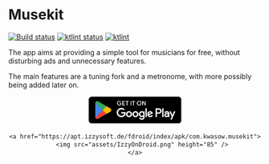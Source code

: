 # Musekit

<p>
<a href="https://github.com/Kwasow/Musekit/actions/workflows/android.yml"><img src="https://github.com/Kwasow/Musekit/actions/workflows/android.yml/badge.svg" alt="Build status"></a>
<a href="https://github.com/Kwasow/Musekit/actions/workflows/ktlint.yml"><img src="https://github.com/Kwasow/Musekit/actions/workflows/ktlint.yml/badge.svg" alt="ktlint status"></a>
<a href="https://ktlint.github.io/"><img src="https://img.shields.io/badge/code%20style-%E2%9D%A4-FF4081.svg" alt="ktlint"></a>
</p>

The app aims at providing a simple tool for musicians for free, without
disturbing ads and unnecessary features.

The main features are a tuning fork and a metronome, with more possibly
being added later on.

<center>
    <a href="https://play.google.com/store/apps/details?id=com.kwasow.musekit">
        <img src="assets/GooglePlay.png" height="55" />
    </a>

    <a href="https://apt.izzysoft.de/fdroid/index/apk/com.kwasow.musekit">
        <img src="assets/IzzyOnDroid.png" height="85" />
    </a>
</center>
